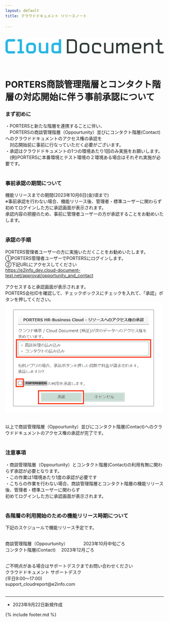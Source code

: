 ```yaml
---
layout: default
title: クラウドドキュメント リリースノート

---
```

<br>
<div align="center">
<img src="images/logo-type.png" alt="クラウドドキュメント" title="クラウドドキュメント">
</div>
<br><br>

# PORTERS商談管理階層とコンタクト階層の対応開始に伴う事前承認について

### まず初めに
・PORTERSと新たな階層を連携することに伴い、<br>
　PORTERSの商談管理階層（Oppourtunity）並びにコンタクト階層(Contact)へのクラウドドキュメントのアクセス権の承認を<br>
　対応開始前に事前に行なっていただく必要がございます。<br>
・承認はクラウドドキュメントの1つの環境あたり1回のみ実施をお願いします。<br>
　(例)PORTERSに本番環境とテスト環境の２環境ある場合はそれぞれ実施が必要です。<br><br>

### 事前承認の期間について
機能リリースまでの期間(2023年10月6日(金)頃まで)<br>
※事前承認を行わない場合、機能リリース後、管理者・標準ユーザーに関わらず初めてログインした方に承認画面が表示されます。<br>
承認内容の把握のため、事前に管理者ユーザーの方が承認することをお勧めいたします。<br>
<br>
### 承認の手順
PORTERS管理者ユーザーの方に実施いただくことをお勧めいたします。<br>
①PORTERS管理者ユーザーでPORTERSにログインします。<br>
②下記URLにアクセスしてください<br>
https://e2info_dev.cloud-document-test.net/approval/opportunity_and_contact
<br><br>
アクセスすると承認画面が表示されます。<br>
PORTERS会社IDを確認して、チェックボックスにチェックを入れて、「承認」ボタンを押してください。<br>
<img src="images/202309/opportunity_and_contact.png" width="500"><br><br>

以上で商談管理階層（Oppourtunity）並びにコンタクト階層(Contact)へのクラウドドキュメントのアクセス権の承認が完了です。<br><br>

### 注意事項
・商談管理階層（Oppourtunity）とコンタクト階層(Contact)の利用有無に関わらず承認が必要となります。<br>
・この作業は1環境あたり1度の承認が必要です<br>
・こちらの作業を行わない場合、商談管理階層とコンタクト階層の機能リリース後、管理者・標準ユーザーに関わらず<br>
初めてログインした方に承認画面が表示されます。<br><br>

### 各階層の利用開始のための機能リリース時期について<br>
下記のスケジュールで機能リリース予定です。<br><br>

商談管理階層（Oppourtunity）　　　　2023年10月中旬ごろ<br>
コンタクト階層(Contact)　      2023年12月ごろ<br>

<br>
ご不明点がある場合はサポートデスクまでお問い合わせください<br>
クラウドドキュメント サポートデスク<br>
(平日9:00〜17:00)<br>
support_cloudreport@e2info.com<br>
<br>


-----
* 2023年9月22日新規作成

{% include footer.md %}

